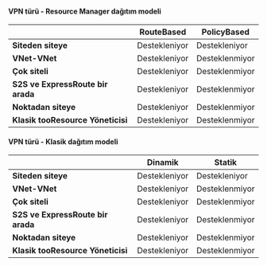 #### <a name="vpn-type---resource-manager-deployment-model"></a>VPN türü - Resource Manager dağıtım modeli
|  | **RouteBased** | **PolicyBased** |
| --- | --- | --- |
| **Siteden siteye** |Destekleniyor |Destekleniyor |
| **VNet-VNet** |Destekleniyor |Desteklenmiyor |
| **Çok siteli** |Destekleniyor |Desteklenmiyor |
| **S2S ve ExpressRoute bir arada** |Destekleniyor |Desteklenmiyor |
| **Noktadan siteye** |Destekleniyor |Desteklenmiyor |
| **Klasik tooResource Yöneticisi** |Destekleniyor |Desteklenmiyor |

#### <a name="vpn-type---classic-deployment-model"></a>VPN türü - Klasik dağıtım modeli
|  | **Dinamik** | **Statik** |
| --- | --- | --- |
| **Siteden siteye** |Destekleniyor |Destekleniyor |
| **VNet-VNet** |Destekleniyor |Desteklenmiyor |
| **Çok siteli** |Destekleniyor |Desteklenmiyor |
| **S2S ve ExpressRoute bir arada** |Destekleniyor |Desteklenmiyor |
| **Noktadan siteye** |Destekleniyor |Desteklenmiyor |
| **Klasik tooResource Yöneticisi** |Destekleniyor |Desteklenmiyor |


